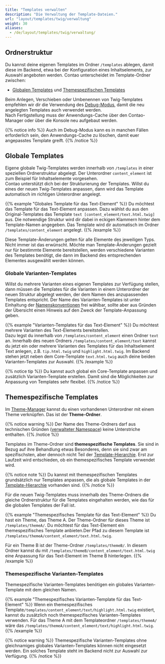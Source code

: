 ```yaml
---
title: "Templates verwalten"
description: "Die Verwaltung der Template-Dateien."
url: "layout/templates/twig/verwaltung"
weight: 30
aliases:
  - /de/layout/templates/twig/verwaltung/
---
```


## Ordnerstruktur

Du kannst deine eigenen Templates im Ordner `/templates` ablegen, damit diese im Backend, etwa bei der Konfiguration
eines Inhaltselements, zur Auswahl angeboten werden. Contao unterscheidet im Template-Ordner zwischen:

* [Globalen Templates](#globale-templates) und [Themespezifischen Templates](#themespezifische-templates)

Beim Anlegen, Verschieben oder Umbenennen von Twig-Templates empfehlen wir dir die Verwendung des 
[Debug-Modus](/de/system/debug-modus/#contao-4-8-und-hoeher), damit die neu angelegten Templates auch verwendet werden.  
Nach Fertigstellung muss der Anwendungs-Cache über den Contao-Manager oder über die Konsole neu aufgebaut werden.

{{% notice info %}}
Auch im Debug-Modus kann es in manchen Fällen erforderlich sein, den Anwendungs-Cache zu löschen, damit euer
angepasstes Template greift.
{{% /notice %}}


## Globale Templates

Eigene globale Twig-Templates werden innerhalb von `/templates` in einer speziellen Ordnerstruktur abgelegt. Der
Unterordner `content_element` ist zum Beispiel für Inhaltselemente vorgesehen.  
Contao unterstützt dich bei der Strukturierung der Templates. Willst du eines der neuen Twig-Templates anpassen, dann
wird das Template automatisch im richtigen Unterordner angelegt.

{{% example "Globales Template für das Text-Element" %}}
Du möchtest das Template für das Text-Element anpassen. Dazu wählst du aus den Original-Templates das Template
`text [content_element/text.html.twig]` aus. Die notwendige Struktur wird dir dabei in eckigen Klammern hinter dem
Template-Namen angegeben. Das Template wird dir automatisch im Ordner `/templates/content_element` angelegt.
{{% /example %}}

Diese Template-Änderungen gelten für alle Elemente des jeweiligen Typs. Nicht immer ist das erwünscht. Möchte man
Template-Änderungen gezielt nur für bestimmte Elemente bereitstellen, werden verschiedene Varianten des Templates
benötigt, die dann im Backend des entsprechenden Elementes ausgewählt werden können.


### Globale Varianten-Templates

Willst du mehrere Varianten eines eigenen Templates zur Verfügung stellen, dann müssen die Templates für die Varianten
in einem Unterordner der neuen Struktur abgelegt werden, der dem Namen des anzupassenden Templates entspricht. Der Name
des Varianten-Templates ist unter Einhaltung der 
[Namenskonventionen](https://docs.contao.org/dev/framework/templates/creating-templates/#naming-convention) frei
wählbar, sollte aber aus Gründen der Übersicht einen Hinweis auf den Zweck der Template-Anpassung geben.

{{% example "Varianten-Templates für das Text-Element" %}}
Du möchtest mehrere Varianten des Text-Elements bereitstellen.  
Dazu legst du innerhalb von `/templates/content_element` einen Ordner `text` an. Innerhalb des neuen Ordners
`/templates/content_element/text` kannst du jetzt ein oder mehrere Varianten des Templates für das Inhaltselement Text
anlegen, z.B. `tip.html.twig` und `highlight.html.twig`. Im Backend stehen jetzt neben dem Core-Template 
`text.html.twig` auch deine beiden Varianten-Templates zur Auswahl.
{{% /example %}}

{{% notice tip %}}
Du kannst auch global ein Core-Template anpassen und zusätzlich Varianten-Template erstellen. Damit sind die 
Möglichkeiten zur Anpassung von Templates sehr flexibel.
{{% /notice %}}


## Themespezifische Templates

Im [Theme-Manager](../../../theme-manager/themes-verwalten) kannst du einen vorhandenen Unterordner mit einem Theme
verknüpfen. Das ist der **Theme-Ordner**.

{{% notice warning %}}
Der Name des Theme-Ordners darf aus technischen
Gründen ([verwalteter Namespace](https://docs.contao.org/dev/framework/templates/architecture/#managed-namespace)) keine
Unterstriche enthalten.
{{% /notice %}}

Templates im Theme-Ordner sind **themespezifische Templates**. Sie sind in Bezug
auf ihre Behandlung etwas Besonderes, denn sie sind zwar am spezifischsten, aber dennoch nicht Teil der
[Template-Hierarchie](../wiederverwendung/#templatehierarchie). Erst zur Laufzeit wird entschieden, ob ein
themespezifisches Template verwendet wird.

{{% notice note %}} 
Du kannst mit themespezifischen Templates grundsätzlich nur Templates anpassen, die als globale Templates in der
[Template-Hierarchie](../wiederverwendung/#templatehierarchie) vorhanden sind. 
{{% /notice %}}

Für die neuen Twig-Templates muss innerhalb des Theme-Ordners die gleiche Ordnerstruktur für die Templates eingehalten
werden, wie das für die globalen Templates der Fall ist.

{{% example "Themespezifisches Template für das Text-Element" %}}
Du hast ein Theme, das Theme A. Der Theme-Ordner für dieses Theme ist `/templates/themeA/`. Du möchtest für das 
Text-Element ein themespezifisches Template anbieten.Der Pfad zu diesem Template ist 
`/templates/themeA/content_element/text.html.twig`.

Für ein Theme B ist der Theme-Ordner `/templates/themeB/`. In diesem Ordner kannst du mit
`/templates/themeB/content_element/text.html.twig` eine Anpassung für das Text-Element im Theme B hinterlegen.
{{% /example %}}


### Themespezifische Varianten-Templates

Themespezifische Varianten-Templates benötigen ein globales Varianten-Template mit dem gleichen Namen.

{{% example "Themespezifisches Varianten-Template für das Text-Element" %}}
Wenn ein themespezifisches Template`/templates/content_element/text/highlight.html.twig` existiert, kannst du zusätzlich 
noch themespezifisches Varianten-Templates verwenden. Für das Theme A mit dem Templateordner
`/templates/themeA/` wäre das `/templates/themeA/content_element/text/highlight.html.twig`.
{{% /example %}}

{{% notice warning %}}
Themespezifische Varianten-Templates ohne gleichnamiges globales Varianten-Templates können nicht eingesetzt werden. 
Ein solches Template steht im Backend nicht zur Auswahl zur Verfügung.
{{% /notice %}}
